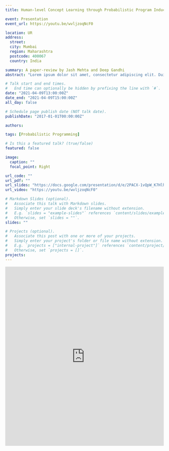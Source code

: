 ```yaml
---
title: Human-level Concept Learning through Probabilistic Program Induction Paper Review

event: Presentation
event_url: https://youtu.be/wvljzoqNcF0

location: UR
address:
  street:
  city: Mumbai
  region: Maharashtra
  postcode: 400067
  country: India

summary: A paper-review by Jash Mehta and Deep Gandhi
abstract: "Lorem ipsum dolor sit amet, consectetur adipiscing elit. Duis posuere tellusac convallis placerat. Proin tincidunt magna sed ex sollicitudin condimentum. Sed ac faucibus dolor, scelerisque sollicitudin nisi. Cras purus urna, suscipit quis sapien eu, pulvinar tempor diam."

# Talk start and end times.
#   End time can optionally be hidden by prefixing the line with `#`.
date: "2021-04-09T13:00:00Z"
date_end: "2021-04-09T15:00:00Z"
all_day: false

# Schedule page publish date (NOT talk date).
publishDate: "2017-01-01T00:00:00Z"

authors:

tags: [Probabilistic Programming]

# Is this a featured talk? (true/false)
featured: false

image:
  caption: ""
  focal_point: Right

url_code: ""
url_pdf: ""
url_slides: "https://docs.google.com/presentation/d/e/2PACX-1vQpW_K7Hlh5aDsq-vWtA7ah_79XQbZEQyytWJIaHG_fRGQOzzihSvii6Ycde7ZevdpitJDCoCV6VSWf/pub?start=true&loop=true&delayms=3000"
url_video: "https://youtu.be/wvljzoqNcF0"

# Markdown Slides (optional).
#   Associate this talk with Markdown slides.
#   Simply enter your slide deck's filename without extension.
#   E.g. `slides = "example-slides"` references `content/slides/example-slides.md`.
#   Otherwise, set `slides = ""`.
slides: ""

# Projects (optional).
#   Associate this post with one or more of your projects.
#   Simply enter your project's folder or file name without extension.
#   E.g. `projects = ["internal-project"]` references `content/project/deep-learning/index.md`.
#   Otherwise, set `projects = []`.
projects:
---
```


<iframe src="https://docs.google.com/presentation/d/e/2PACX-1vQpW_K7Hlh5aDsq-vWtA7ah_79XQbZEQyytWJIaHG_fRGQOzzihSvii6Ycde7ZevdpitJDCoCV6VSWf/embed?start=true&loop=true&delayms=5000" frameborder="0" width="100%" height="569" allowfullscreen="true" mozallowfullscreen="true" webkitallowfullscreen="true"></iframe>
